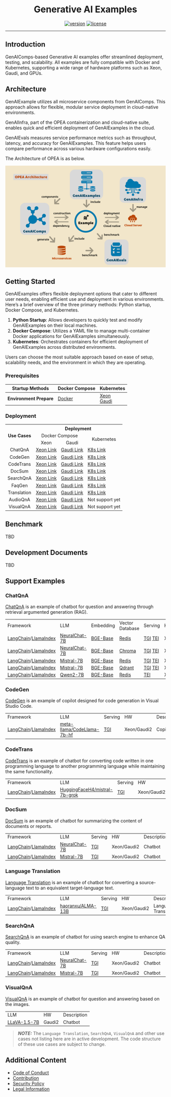 <div align="center">

# Generative AI Examples

[![version](https://img.shields.io/badge/release-0.8-green)](https://github.com/opea-project/GenAIExamples/releases)
[![license](https://img.shields.io/badge/license-Apache%202-blue)](https://github.com/intel/neural-compressor/blob/master/LICENSE)

---

<div align="left">

## Introduction

GenAIComps-based Generative AI examples offer streamlined deployment, testing, and scalability. All examples are fully compatible with Docker and Kubernetes, supporting a wide range of hardware platforms such as Xeon, Gaudi, and GPUs.

## Architecture

GenAIExample utilizes all microservice components from GenAIComps. This approach allows for flexible, modular service deployment in cloud-native environments.

GenAIInfra, part of the OPEA containerization and cloud-native suite, enables quick and efficient deployment of GenAIExamples in the cloud.

GenAIEvals measures service performance metrics such as throughput, latency, and accuracy for GenAIExamples. This feature helps users compare performance across various hardware configurations easily.

The Architecture of OPEA is as below.

![architecture](./assets/architecture.png)

## Getting Started

GenAIExamples offers flexible deployment options that cater to different user needs, enabling efficient use and deployment in various environments. Here’s a brief overview of the three primary methods: Python startup, Docker Compose, and Kubernetes.

1. <b>Python Startup</b>: Allows developers to quickly test and modify GenAIExamples on their local machines.
2. <b>Docker Compose</b>: Utilizes a YAML file to manage multi-container Docker applications for GenAIExamples simultaneously.
3. <b>Kubernetes</b>: Orchestrates containers for efficient deployment of GenAIExamples across distributed environments.

Users can choose the most suitable approach based on ease of setup, scalability needs, and the environment in which they are operating.

### Prerequisites

| Startup Methods         | Docker Compose | Kubernetes               |
| ----------------------- | -------------- | ------------------------ |
| **Environment Prepare** | [Docker](#)    | [Xeon]() <br> [Gaudi](#) |

### Deployment

<table>
    <tr>
        <th rowspan="3" style="text-align:center;">Use Cases</th>
        <th colspan="4" style="text-align:center;">Deployment</th>
    </tr>
    <tr>
        <td colspan="2" style="text-align:center;">Docker Compose</td>
        <td rowspan="2" style="text-align:center;">Kubernetes</td>
    </tr>
    <tr>
        <td style="text-align:center;">Xeon</td>
        <td style="text-align:center;">Gaudi</td>
    </tr>
    <tr>
        <td style="text-align:center;">ChatQnA</td>
        <td><a href="https://github.com/opea-project/GenAIExamples/blob/main/ChatQnA/docker/xeon/README.md">Xeon Link</a></td>
        <td><a href="https://github.com/opea-project/GenAIExamples/blob/main/ChatQnA/docker/gaudi/README.md">Gaudi Link</a></td>
        <td><a href="https://github.com/opea-project/GenAIExamples/blob/main/ChatQnA/kubernetes/README.md">K8s Link</a></td>
    </tr>
    <tr>
        <td style="text-align:center;">CodeGen</td>
        <td><a href="https://github.com/opea-project/GenAIExamples/blob/main/CodeGen/docker/xeon/README.md">Xeon Link</a></td>
        <td><a href="https://github.com/opea-project/GenAIExamples/blob/main/CodeGen/docker/gaudi/README.md">Gaudi Link</a></td>
        <td><a href="https://github.com/opea-project/GenAIExamples/blob/main/CodeGen/kubernetes/README.md">K8s Link</a></td>
    </tr>
    <tr>
        <td style="text-align:center;">CodeTrans</td>
        <td><a href="https://github.com/opea-project/GenAIExamples/blob/main/CodeTrans/docker/xeon/README.md">Xeon Link</a></td>
        <td><a href="https://github.com/opea-project/GenAIExamples/blob/main/CodeTrans/docker/gaudi/README.md">Gaudi Link</a></td>
        <td><a href="https://github.com/opea-project/GenAIExamples/blob/main/CodeTrans/kubernetes/README.md">K8s Link</a></td>
    </tr>
    <tr>
        <td style="text-align:center;">DocSum</td>
        <td><a href="https://github.com/opea-project/GenAIExamples/blob/main/DocSum/docker/xeon/README.md">Xeon Link</a></td>
        <td><a href="https://github.com/opea-project/GenAIExamples/blob/main/DocSum/docker/gaudi/README.md">Gaudi Link</a></td>
        <td><a href="https://github.com/opea-project/GenAIExamples/blob/main/DocSum/kubernetes/README.md">K8s Link</a></td>
    </tr>
    <tr>
        <td style="text-align:center;">SearchQnA</td>
        <td><a href="https://github.com/opea-project/GenAIExamples/blob/main/SearchQnA/docker/xeon/README.md">Xeon Link</a></td>
        <td><a href="https://github.com/opea-project/GenAIExamples/blob/main/SearchQnA/docker/gaudi/README.md">Gaudi Link</a></td>
        <td><a href="https://github.com/opea-project/GenAIExamples/blob/main/SearchQnA/kubernetes/README.md">K8s Link</a></td>
    </tr>
    <tr>
        <td style="text-align:center;">FaqGen</td>
        <td><a href="https://github.com/opea-project/GenAIExamples/blob/main/FaqGen/docker/xeon/README.md">Xeon Link</a></td>
        <td><a href="https://github.com/opea-project/GenAIExamples/blob/main/FaqGen/docker/gaudi/README.md">Gaudi Link</a></td>
        <td><a href="https://github.com/opea-project/GenAIExamples/blob/main/FaqGen/kubernetes/manifests/README.md">K8s Link</a></td>
    </tr>
    <tr>
        <td style="text-align:center;">Translation</td>
        <td><a href="https://github.com/opea-project/GenAIExamples/blob/main/Translation/docker/xeon/README.md">Xeon Link</a></td>
        <td><a href="https://github.com/opea-project/GenAIExamples/blob/main/Translation/docker/gaudi/README.md">Gaudi Link</a></td>
        <td><a href="https://github.com/opea-project/GenAIExamples/tree/main/Translation/kubernetes">K8s Link</a></td>
    </tr>
    <tr>
        <td style="text-align:center;">AudioQnA</td>
        <td><a href="https://github.com/opea-project/GenAIExamples/blob/main/AudioQnA/docker/xeon/README.md">Xeon Link</a></td>
        <td><a href="https://github.com/opea-project/GenAIExamples/blob/main/AudioQnA/docker/gaudi/README.md">Gaudi Link</a></td>
        <td>Not support yet</td>
    </tr>
    <tr>
        <td style="text-align:center;">VisualQnA</td>
        <td><a href="https://github.com/opea-project/GenAIExamples/tree/main/VisualQnA">Xeon Link</a></td>
        <td><a href="https://github.com/opea-project/GenAIExamples/tree/main/VisualQnA">Gaudi Link</a></td>
        <td>Not support yet</td>
    </tr>
</table>

## Benchmark

TBD

## Development Documents

TBD

## Support Examples

### ChatQnA

[ChatQnA](./ChatQnA/README.md) is an example of chatbot for question and answering through retrieval argumented generation (RAG).

<table>
	<tbody>
		<tr>
			<td>Framework</td>
			<td>LLM</td>
			<td>Embedding</td>
			<td>Vector Database</td>
			<td>Serving</td>
			<td>HW</td>
			<td>Description</td>
		</tr>
		<tr>
			<td><a href="https://www.langchain.com">LangChain</a>/<a href="https://www.llamaindex.ai">LlamaIndex</a></td>
			<td><a href="https://huggingface.co/Intel/neural-chat-7b-v3-3">NeuralChat-7B</a></td>
			<td><a href="https://huggingface.co/BAAI/bge-base-en">BGE-Base</a></td>
			<td><a href="https://redis.io/">Redis</a></td>
			<td><a href="https://github.com/huggingface/text-generation-inference">TGI</a> <a href="https://github.com/huggingface/text-embeddings-inference">TEI</a></td>
			<td>Xeon/Gaudi2/GPU</td>
			<td>Chatbot</td>
		</tr>
		<tr>
			<td><a href="https://www.langchain.com">LangChain</a>/<a href="https://www.llamaindex.ai">LlamaIndex</a></td>
			<td><a href="https://huggingface.co/Intel/neural-chat-7b-v3-3">NeuralChat-7B</a></td>
			<td><a href="https://huggingface.co/BAAI/bge-base-en">BGE-Base</a></td>
			<td><a href="https://www.trychroma.com/">Chroma</a></td>
			<td><a href="https://github.com/huggingface/text-generation-inference">TGI</a> <a href="https://github.com/huggingface/text-embeddings-inference">TEI</td>
			<td>Xeon/Gaudi2</td>
			<td>Chatbot</td>
		</tr>
		<tr>
			<td><a href="https://www.langchain.com">LangChain</a>/<a href="https://www.llamaindex.ai">LlamaIndex</a></td>
			<td><a href="https://huggingface.co/mistralai/Mistral-7B-v0.1">Mistral-7B</a></td>
			<td><a href="https://huggingface.co/BAAI/bge-base-en">BGE-Base</a></td>
			<td><a href="https://redis.io/">Redis</a></td>
			<td><a href="https://github.com/huggingface/text-generation-inference">TGI</a> <a href="https://github.com/huggingface/text-embeddings-inference">TEI</td>
			<td>Xeon/Gaudi2</td>
			<td>Chatbot</td>
		</tr>
		<tr>
			<td><a href="https://www.langchain.com">LangChain</a>/<a href="https://www.llamaindex.ai">LlamaIndex</a></td>
			<td><a href="https://huggingface.co/mistralai/Mistral-7B-v0.1">Mistral-7B</a></td>
			<td><a href="https://huggingface.co/BAAI/bge-base-en">BGE-Base</a></td>
			<td><a href="https://qdrant.tech/">Qdrant</a></td>
			<td><a href="https://github.com/huggingface/text-generation-inference">TGI</a> <a href="https://github.com/huggingface/text-embeddings-inference">TEI</td>
			<td>Xeon/Gaudi2</td>
			<td>Chatbot</td>
		</tr>
		<tr>
			<td><a href="https://www.langchain.com">LangChain</a>/<a href="https://www.llamaindex.ai">LlamaIndex</a></td>
			<td><a href="https://huggingface.co/Qwen/Qwen2-7B">Qwen2-7B</a></td>
			<td><a href="https://huggingface.co/BAAI/bge-base-en">BGE-Base</a></td>
			<td><a href="https://redis.io/">Redis</a></td>
			<td><a href=<a href="https://github.com/huggingface/text-embeddings-inference">TEI</td>
			<td>Xeon/Gaudi2</td>
			<td>Chatbot</td>
		</tr>
	</tbody>
</table>

### CodeGen

[CodeGen](./CodeGen/README.md) is an example of copilot designed for code generation in Visual Studio Code.

<table>
	<tbody>
		<tr>
			<td>Framework</td>
			<td>LLM</td>
			<td>Serving</td>
			<td>HW</td>
			<td>Description</td>
		</tr>
		<tr>
			<td><a href="https://www.langchain.com">LangChain</a>/<a href="https://www.llamaindex.ai">LlamaIndex</a></td>
			<td><a href="https://huggingface.co/meta-llama/CodeLlama-7b-hf">meta-llama/CodeLlama-7b-hf</a></td>
			<td><a href="https://github.com/huggingface/text-generation-inference">TGI</a></td>
			<td>Xeon/Gaudi2</td>
			<td>Copilot</td>
		</tr>
	</tbody>
</table>

### CodeTrans

[CodeTrans](./CodeTrans/README.md) is an example of chatbot for converting code written in one programming language to another programming language while maintaining the same functionality.

<table>
	<tbody>
		<tr>
			<td>Framework</td>
			<td>LLM</td>
			<td>Serving</td>
			<td>HW</td>
			<td>Description</td>
		</tr>
		<tr>
			<td><a href="https://www.langchain.com">LangChain</a>/<a href="https://www.llamaindex.ai">LlamaIndex</a></td>
			<td><a href="https://huggingface.co/HuggingFaceH4/mistral-7b-grok">HuggingFaceH4/mistral-7b-grok</a></td>
			<td><a href="https://github.com/huggingface/text-generation-inference">TGI</a></td>
			<td>Xeon/Gaudi2</td>
			<td>Code Translation</td>
		</tr>
	</tbody>
</table>

### DocSum

[DocSum](./DocSum/README.md) is an example of chatbot for summarizing the content of documents or reports.

<table>
	<tbody>
		<tr>
			<td>Framework</td>
			<td>LLM</td>
			<td>Serving</td>
			<td>HW</td>
			<td>Description</td>
		</tr>
		<tr>
			<td><a href="https://www.langchain.com">LangChain</a>/<a href="https://www.llamaindex.ai">LlamaIndex</a></td>
			<td><a href="https://huggingface.co/Intel/neural-chat-7b-v3-3">NeuralChat-7B</a></td>
			<td><a href="https://github.com/huggingface/text-generation-inference">TGI</a></td>
			<td>Xeon/Gaudi2</td>
			<td>Chatbot</td>
		</tr>
		<tr>
			<td><a href="https://www.langchain.com">LangChain</a>/<a href="https://www.llamaindex.ai">LlamaIndex</a></td>
			<td><a href="https://huggingface.co/mistralai/Mistral-7B-v0.1">Mistral-7B</a></td>
			<td><a href="https://github.com/huggingface/text-generation-inference">TGI</a></td>
			<td>Xeon/Gaudi2</td>
			<td>Chatbot</td>
		</tr>
	</tbody>
</table>

### Language Translation

[Language Translation](./Translation/README.md) is an example of chatbot for converting a source-language text to an equivalent target-language text.

<table>
	<tbody>
		<tr>
			<td>Framework</td>
			<td>LLM</td>
			<td>Serving</td>
			<td>HW</td>
			<td>Description</td>
		</tr>
		<tr>
			<td><a href="https://www.langchain.com">LangChain</a>/<a href="https://www.llamaindex.ai">LlamaIndex</a></td>
			<td><a href="https://huggingface.co/haoranxu/ALMA-13B">haoranxu/ALMA-13B</a></td>
			<td><a href="https://github.com/huggingface/text-generation-inference">TGI</a></td>
			<td>Xeon/Gaudi2</td>
			<td>Language Translation</td>
		</tr>
	</tbody>
</table>

### SearchQnA

[SearchQnA](./SearchQnA/README.md) is an example of chatbot for using search engine to enhance QA quality.

<table>
	<tbody>
		<tr>
			<td>Framework</td>
			<td>LLM</td>
			<td>Serving</td>
			<td>HW</td>
			<td>Description</td>
		</tr>
		<tr>
			<td><a href="https://www.langchain.com">LangChain</a>/<a href="https://www.llamaindex.ai">LlamaIndex</a></td>
			<td><a href="https://huggingface.co/Intel/neural-chat-7b-v3-3">NeuralChat-7B</a></td>
			<td><a href="https://github.com/huggingface/text-generation-inference">TGI</a></td>
			<td>Xeon/Gaudi2</td>
			<td>Chatbot</td>
		</tr>
		<tr>
			<td><a href="https://www.langchain.com">LangChain</a>/<a href="https://www.llamaindex.ai">LlamaIndex</a></td>
			<td><a href="https://huggingface.co/mistralai/Mistral-7B-v0.1">Mistral-7B</a></td>
			<td><a href="https://github.com/huggingface/text-generation-inference">TGI</a></td>
			<td>Xeon/Gaudi2</td>
			<td>Chatbot</td>
		</tr>
	</tbody>
</table>

### VisualQnA

[VisualQnA](./VisualQnA/README.md) is an example of chatbot for question and answering based on the images.

<table>
	<tbody>
		<tr>
			<td>LLM</td>
			<td>HW</td>
			<td>Description</td>
		</tr>
		<tr>
			<td><a href="https://huggingface.co/llava-hf/llava-1.5-7b-hf">LLaVA-1.5-7B</a></td>
			<td>Gaudi2</td>
			<td>Chatbot</td>
		</tr>
	</tbody>
</table>

> **_NOTE:_** The `Language Translation`, `SearchQnA`, `VisualQnA` and other use cases not listing here are in active development. The code structure of these use cases are subject to change.

## Additional Content

- [Code of Conduct](https://github.com/opea-project/docs/tree/main/community/CODE_OF_CONDUCT.md)
- [Contribution](https://github.com/opea-project/docs/tree/main/community/CONTRIBUTING.md)
- [Security Policy](https://github.com/opea-project/docs/tree/main/community/SECURITY.md)
- [Legal Information](/LEGAL_INFORMATION.md)
